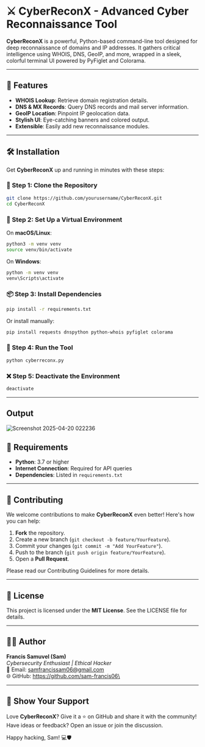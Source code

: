 # ⚔️ CyberReconX - Advanced Cyber Reconnaissance Tool

**CyberReconX** is a powerful, Python-based command-line tool designed for deep reconnaissance of domains and IP addresses. It gathers critical intelligence using WHOIS, DNS, GeoIP, and more, wrapped in a sleek, colorful terminal UI powered by PyFiglet and Colorama.

---

## 🚀 Features

- **WHOIS Lookup**: Retrieve domain registration details.
- **DNS & MX Records**: Query DNS records and mail server information.
- **GeoIP Location**: Pinpoint IP geolocation data.
- **Stylish UI**: Eye-catching banners and colored output.
- **Extensible**: Easily add new reconnaissance modules.

---

## 🛠️ Installation

Get **CyberReconX** up and running in minutes with these steps:

### 📁 Step 1: Clone the Repository

```bash
git clone https://github.com/yourusername/CyberReconX.git
cd CyberReconX
```

### 🧪 Step 2: Set Up a Virtual Environment

On **macOS/Linux**:

```bash
python3 -m venv venv
source venv/bin/activate
```

On **Windows**:

```bash
python -m venv venv
venv\Scripts\activate
```

### 📦 Step 3: Install Dependencies

```bash
pip install -r requirements.txt
```

Or install manually:

```bash
pip install requests dnspython python-whois pyfiglet colorama
```

### 🧠 Step 4: Run the Tool

```bash
python cyberreconx.py
```

### ❌ Step 5: Deactivate the Environment

```bash
deactivate
```

---

## Output

![Screenshot 2025-04-20 022236](https://github.com/user-attachments/assets/27b7b81b-d0b3-4ec9-9e32-99934dd64c82)


## 🧾 Requirements

- **Python**: 3.7 or higher
- **Internet Connection**: Required for API queries
- **Dependencies**: Listed in `requirements.txt`

---

## 🤝 Contributing

We welcome contributions to make **CyberReconX** even better! Here's how you can help:

1. **Fork** the repository.
2. Create a new branch (`git checkout -b feature/YourFeature`).
3. Commit your changes (`git commit -m "Add YourFeature"`).
4. Push to the branch (`git push origin feature/YourFeature`).
5. Open a **Pull Request**.

Please read our Contributing Guidelines for more details.

---

## 📄 License

This project is licensed under the **MIT License**. See the LICENSE file for details.

---

## 👨‍💻 Author

**Francis Samuvel (Sam)**\
*Cybersecurity Enthusiast | Ethical Hacker*\
📧 Email: samfrancissam06@gmail.com\
🌐 GitHub: https://github.com/sam-francis06\

---

## 🌟 Show Your Support

Love **CyberReconX**? Give it a ⭐ on GitHub and share it with the community! Have ideas or feedback? Open an issue or join the discussion.

Happy hacking, Sam! 💻🛡️
